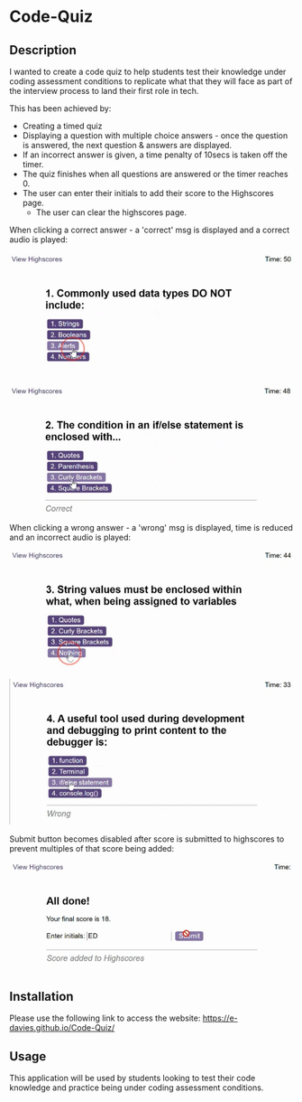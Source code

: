 # Code-Quiz

## Description

I wanted to create a code quiz to help students test their knowledge under coding assessment conditions to replicate what that they will face as part of the interview process to land their first role in tech. 

This has been achieved by:
* Creating a timed quiz
* Displaying a question with multiple choice answers - once the question is answered, the next question & answers are displayed.
* If an incorrect answer is given, a time penalty of 10secs is taken off the timer.
* The quiz finishes when all questions are answered or the timer reaches 0.
* The user can enter their initials to add their score to the Highscores page.
    * The user can clear the highscores page.

    

When clicking a correct answer - a 'correct' msg is displayed and a correct audio is played:

![screenshot of quiz questions and answers](./assets/images/clicking-choice.JPG) 

![screenshot of correct msg display](./assets/images/feedback-correct-displayed.JPG) 

When clicking a wrong answer - a 'wrong' msg is displayed, time is reduced and an incorrect audio is played:

![screenshot of quiz questions and answers](./assets/images/clicking-wrong-answer.JPG)

![screenshot of wrong msg display and timer is reduced](./assets/images/feedback-wrong-displayed.JPG)

Submit button becomes disabled after score is submitted to highscores to prevent multiples of that score being added:

![Disabled submit button](./assets/images/disabled-submit-btn.JPG)

 

## Installation

Please use the following link to access the website: https://e-davies.github.io/Code-Quiz/

## Usage

This application will be used by students looking to test their code knowledge and practice being under coding assessment conditions.
